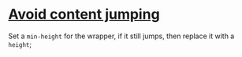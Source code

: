 # [Avoid content jumping](https://css-tricks.com/content-jumping-avoid/)

Set a `min-height` for the wrapper, if it still jumps, then replace it with a `height`;

